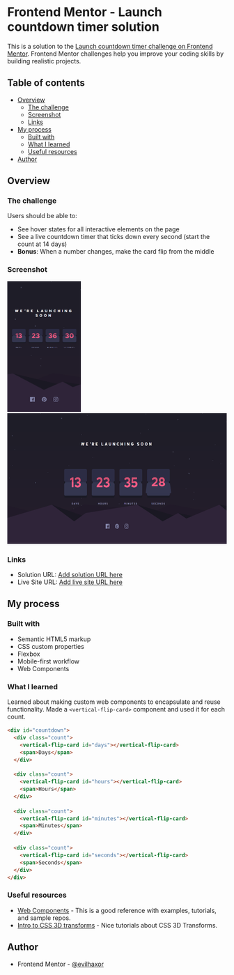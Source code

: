 # Frontend Mentor - Launch countdown timer solution

This is a solution to the [Launch countdown timer challenge on Frontend Mentor](https://www.frontendmentor.io/challenges/launch-countdown-timer-N0XkGfyz-). Frontend Mentor challenges help you improve your coding skills by building realistic projects. 

## Table of contents

- [Overview](#overview)
  - [The challenge](#the-challenge)
  - [Screenshot](#screenshot)
  - [Links](#links)
- [My process](#my-process)
  - [Built with](#built-with)
  - [What I learned](#what-i-learned)
  - [Useful resources](#useful-resources)
- [Author](#author)

## Overview

### The challenge

Users should be able to:

- See hover states for all interactive elements on the page
- See a live countdown timer that ticks down every second (start the count at 14 days)
- **Bonus**: When a number changes, make the card flip from the middle

### Screenshot

<img src="screenshots/mobile.png" height="300px">
<img src="screenshots/desktop.png" height="300px">

### Links

- Solution URL: [Add solution URL here](https://your-solution-url.com)
- Live Site URL: [Add live site URL here](https://your-live-site-url.com)

## My process

### Built with

- Semantic HTML5 markup
- CSS custom properties
- Flexbox
- Mobile-first workflow
- Web Components

### What I learned

Learned about making custom web components to encapsulate and reuse functionality.
Made a `<vertical-flip-card>` component and used it for each count.

```html
<div id="countdown">
  <div class="count">
    <vertical-flip-card id="days"></vertical-flip-card>
    <span>Days</span>
  </div>

  <div class="count">
    <vertical-flip-card id="hours"></vertical-flip-card>
    <span>Hours</span>
  </div>

  <div class="count">
    <vertical-flip-card id="minutes"></vertical-flip-card>
    <span>Minutes</span>
  </div>

  <div class="count">
    <vertical-flip-card id="seconds"></vertical-flip-card>
    <span>Seconds</span>
  </div>
</div>
```

### Useful resources

- [Web Components](https://developer.mozilla.org/en-US/docs/Web/Web_Components) - This is a good reference with examples, tutorials, and sample repos.
- [Intro to CSS 3D transforms](https://3dtransforms.desandro.com/card-flip) - Nice tutorials about CSS 3D Transforms.

## Author

- Frontend Mentor - [@evilhaxor](https://www.frontendmentor.io/profile/evilhaxor)
